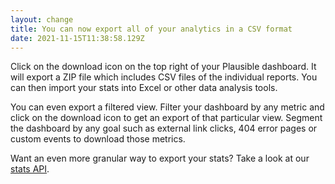 ```yaml
---
layout: change
title: You can now export all of your analytics in a CSV format
date: 2021-11-15T11:38:58.129Z
---
```

Click on the download icon on the top right of your Plausible dashboard. It will export a ZIP file which includes CSV files of the individual reports. You can then import your stats into Excel or other data analysis tools.

You can even export a filtered view. Filter your dashboard by any metric and click on the download icon to get an export of that particular view. Segment the dashboard by any goal such as external link clicks, 404 error pages or custom events to download those metrics.

Want an even more granular way to export your stats? Take a look at our [stats API](https://plausible.io/docs/stats-api).
